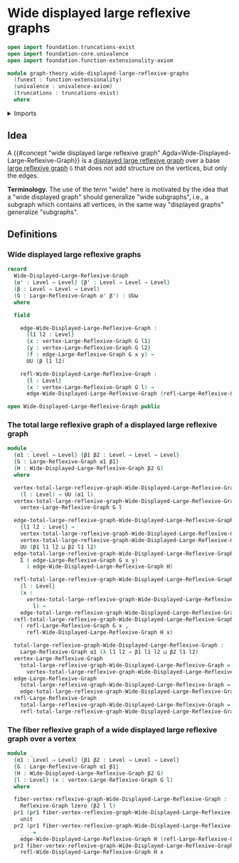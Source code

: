 # Wide displayed large reflexive graphs

```agda
open import foundation.truncations-exist
open import foundation-core.univalence
open import foundation.function-extensionality-axiom

module graph-theory.wide-displayed-large-reflexive-graphs
  (funext : function-extensionality)
  (univalence : univalence-axiom)
  (truncations : truncations-exist)
  where
```

<details><summary>Imports</summary>

```agda
open import foundation.cartesian-product-types funext univalence
open import foundation.coproduct-types funext univalence truncations
open import foundation.dependent-pair-types
open import foundation.unit-type
open import foundation.universe-levels

open import graph-theory.large-reflexive-graphs
open import graph-theory.reflexive-graphs funext univalence truncations
```

</details>

## Idea

A
{{#concept "wide displayed large reflexive graph" Agda=Wide-Displayed-Large-Reflexive-Graph}}
is a
[displayed large reflexive graph](graph-theory.displayed-large-reflexive-graphs.md)
over a base [large reflexive graph](graph-theory.large-reflexive-graphs.md) `G`
that does not add structure on the vertices, but only the edges.

**Terminology.** The use of the term "wide" here is motivated by the idea that a
"wide displayed graph" should generalize "wide subgraphs", i.e., a subgraph
which contains all vertices, in the same way "displayed graphs" generalize
"subgraphs".

## Definitions

### Wide displayed large reflexive graphs

```agda
record
  Wide-Displayed-Large-Reflexive-Graph
  {α' : Level → Level} {β' : Level → Level → Level}
  (β : Level → Level → Level)
  (G : Large-Reflexive-Graph α' β') : UUω
  where

  field

    edge-Wide-Displayed-Large-Reflexive-Graph :
      {l1 l2 : Level}
      {x : vertex-Large-Reflexive-Graph G l1}
      {y : vertex-Large-Reflexive-Graph G l2}
      (f : edge-Large-Reflexive-Graph G x y) →
      UU (β l1 l2)

    refl-Wide-Displayed-Large-Reflexive-Graph :
      {l : Level}
      (x : vertex-Large-Reflexive-Graph G l) →
      edge-Wide-Displayed-Large-Reflexive-Graph (refl-Large-Reflexive-Graph G x)

open Wide-Displayed-Large-Reflexive-Graph public
```

### The total large reflexive graph of a displayed large reflexive graph

```agda
module _
  {α1 : Level → Level} {β1 β2 : Level → Level → Level}
  {G : Large-Reflexive-Graph α1 β1}
  (H : Wide-Displayed-Large-Reflexive-Graph β2 G)
  where

  vertex-total-large-reflexive-graph-Wide-Displayed-Large-Reflexive-Graph :
    (l : Level) → UU (α1 l)
  vertex-total-large-reflexive-graph-Wide-Displayed-Large-Reflexive-Graph l =
    vertex-Large-Reflexive-Graph G l

  edge-total-large-reflexive-graph-Wide-Displayed-Large-Reflexive-Graph :
    {l1 l2 : Level} →
    vertex-total-large-reflexive-graph-Wide-Displayed-Large-Reflexive-Graph l1 →
    vertex-total-large-reflexive-graph-Wide-Displayed-Large-Reflexive-Graph l2 →
    UU (β1 l1 l2 ⊔ β2 l1 l2)
  edge-total-large-reflexive-graph-Wide-Displayed-Large-Reflexive-Graph x y =
    Σ ( edge-Large-Reflexive-Graph G x y)
      ( edge-Wide-Displayed-Large-Reflexive-Graph H)

  refl-total-large-reflexive-graph-Wide-Displayed-Large-Reflexive-Graph :
    {l : Level}
    (x :
      vertex-total-large-reflexive-graph-Wide-Displayed-Large-Reflexive-Graph
        l) →
    edge-total-large-reflexive-graph-Wide-Displayed-Large-Reflexive-Graph x x
  refl-total-large-reflexive-graph-Wide-Displayed-Large-Reflexive-Graph x =
    ( refl-Large-Reflexive-Graph G x ,
      refl-Wide-Displayed-Large-Reflexive-Graph H x)

  total-large-reflexive-graph-Wide-Displayed-Large-Reflexive-Graph :
    Large-Reflexive-Graph α1 (λ l1 l2 → β1 l1 l2 ⊔ β2 l1 l2)
  vertex-Large-Reflexive-Graph
    total-large-reflexive-graph-Wide-Displayed-Large-Reflexive-Graph =
      vertex-total-large-reflexive-graph-Wide-Displayed-Large-Reflexive-Graph
  edge-Large-Reflexive-Graph
    total-large-reflexive-graph-Wide-Displayed-Large-Reflexive-Graph =
    edge-total-large-reflexive-graph-Wide-Displayed-Large-Reflexive-Graph
  refl-Large-Reflexive-Graph
    total-large-reflexive-graph-Wide-Displayed-Large-Reflexive-Graph =
    refl-total-large-reflexive-graph-Wide-Displayed-Large-Reflexive-Graph
```

### The fiber reflexive graph of a wide displayed large reflexive graph over a vertex

```agda
module _
  {α1 : Level → Level} {β1 β2 : Level → Level → Level}
  {G : Large-Reflexive-Graph α1 β1}
  (H : Wide-Displayed-Large-Reflexive-Graph β2 G)
  {l : Level} (x : vertex-Large-Reflexive-Graph G l)
  where

  fiber-vertex-reflexive-graph-Wide-Displayed-Large-Reflexive-Graph :
    Reflexive-Graph lzero (β2 l l)
  pr1 (pr1 fiber-vertex-reflexive-graph-Wide-Displayed-Large-Reflexive-Graph) =
    unit
  pr2 (pr1 fiber-vertex-reflexive-graph-Wide-Displayed-Large-Reflexive-Graph)
    _ _ =
    edge-Wide-Displayed-Large-Reflexive-Graph H (refl-Large-Reflexive-Graph G x)
  pr2 fiber-vertex-reflexive-graph-Wide-Displayed-Large-Reflexive-Graph _ =
    refl-Wide-Displayed-Large-Reflexive-Graph H x
```
